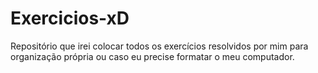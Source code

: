 # Exercicios-xD
Repositório que irei colocar todos os exercícios resolvidos por mim para organização própria ou caso eu precise formatar o meu computador.
